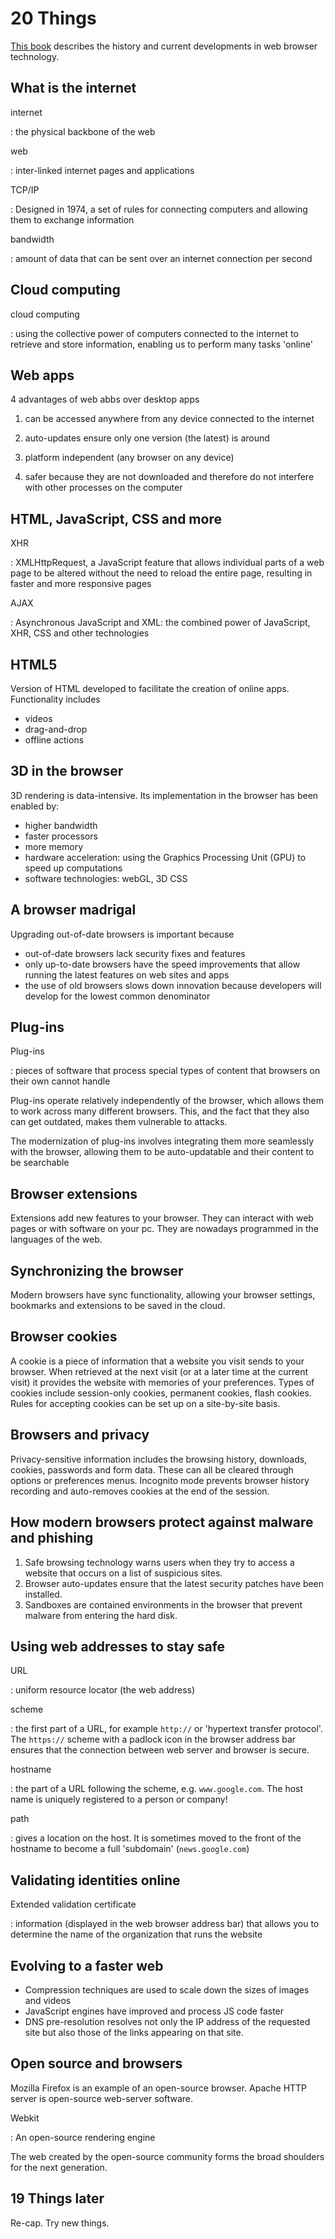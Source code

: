 
# 20 Things

[This book](http://www.20thingsilearned.com/en-US) describes the history and current developments in web browser technology.


## What is the internet

internet

:   the physical backbone of the web

web

:   inter-linked internet pages and applications

TCP/IP

:   Designed in 1974, a set of rules for connecting computers and allowing them to exchange information

bandwidth

:   amount of data that can be sent over an internet connection per second


## Cloud computing

cloud computing

:   using the collective power of computers connected to the internet to retrieve and store information,
    enabling us to perform many tasks 'online'
   
   
## Web apps

4 advantages of web abbs over desktop apps

1.  can be accessed anywhere from any device connected to the internet

2.  auto-updates ensure only one version (the latest) is around
 
3.  platform independent (any browser on any device)

4.  safer because they are not downloaded and therefore do not interfere with other processes on the computer


## HTML, JavaScript, CSS and more

XHR

:   XMLHttpRequest, a JavaScript feature that allows individual parts of a web page to be altered without the need 
    to reload the entire page, resulting in faster and more responsive pages

AJAX

:   Asynchronous JavaScript and XML: the combined power of JavaScript, XHR, CSS and other technologies 


## HTML5

Version of HTML developed to facilitate the creation of online apps. Functionality includes

-   videos
-   drag-and-drop
-   offline actions


## 3D in the browser

3D rendering is data-intensive. Its implementation in the browser has been enabled by:

-   higher bandwidth
-   faster processors
-   more memory
-   hardware acceleration: using the Graphics Processing Unit (GPU) to speed up computations
-   software technologies: webGL, 3D CSS


## A browser madrigal

Upgrading out-of-date browsers is important because

-   out-of-date browsers lack security fixes and features
-   only up-to-date browsers have the speed improvements that allow running the latest features on web sites and apps
-   the use of old browsers slows down innovation because developers will develop for the lowest common denominator


## Plug-ins

Plug-ins

:   pieces of software that process special types of content that browsers on their own cannot handle

Plug-ins operate relatively independently of the browser, which allows them to work across many different browsers.
This, and the fact that they also can get outdated, makes them vulnerable to attacks.

The modernization of plug-ins involves integrating them more seamlessly with the browser, allowing them to be auto-updatable and their content to be searchable 


## Browser extensions

Extensions add new features to your browser. They can interact with web pages or with software on your pc.
They are nowadays programmed in the languages of the web.


## Synchronizing the browser

Modern browsers have sync functionality, allowing your browser settings, bookmarks and extensions to be saved in the cloud.


## Browser cookies

A cookie is a piece of information that a website you visit sends to your browser. When retrieved at the next visit (or at a later time at the current visit) it provides the website with memories of your preferences.
Types of cookies include session-only cookies, permanent cookies, flash cookies. Rules for accepting cookies can be set up on a site-by-site basis.


## Browsers and privacy

Privacy-sensitive information includes the browsing history, downloads, cookies, passwords and form data.
These can all be cleared through options or preferences menus. Incognito mode prevents browser history recording and auto-removes cookies at the end of the session.


## How modern browsers protect against malware and phishing

1.  Safe browsing technology warns users when they try to access a website that occurs on a list of suspicious sites.
2.  Browser auto-updates ensure that the latest security patches have been installed.
3.  Sandboxes are contained environments in the browser that prevent malware from entering the hard disk.


## Using web addresses to stay safe

URL

:   uniform resource locator (the web address)

scheme

:   the first part of a URL, for example `http://` or 'hypertext transfer protocol'. The `https://` scheme with a padlock icon in the browser address bar ensures that the connection between web server and browser is secure.

hostname

:   the part of a URL following the scheme, e.g. `www.google.com`. The host name is uniquely registered to a person or company!

path

:   gives a location on the host. It is sometimes moved to the front of the hostname to become a full 'subdomain' (`news.google.com`)


## Validating identities online

Extended validation certificate

:   information (displayed in the web browser address bar) that allows you to determine the name of the organization that runs the website


## Evolving to a faster web

-   Compression techniques are used to scale down the sizes of images and videos
-   JavaScript engines have improved and process JS code faster
-   DNS pre-resolution resolves not only the IP address of the requested site but also those of the links appearing on that site.


## Open source and browsers

Mozilla Firefox is an example of an open-source browser. Apache HTTP server is open-source web-server software.

Webkit

:   An open-source rendering engine

The web created by the open-source community forms the broad shoulders for the next generation.


## 19 Things later

Re-cap.
Try new things.


































